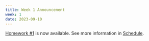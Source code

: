 ```yaml
---
title: Week 1 Announcement
week: 1
date: 2023-09-10
---
```


[Homework #1](https://basics.sjtu.edu.cn/~yangqizhe/pdf/dm2023w/homework/DM-hw1.pdf) is now available. See more information in [Schedule](../schedule).
